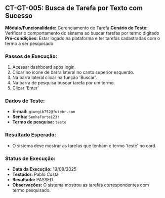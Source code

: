 ## CT-GT-005: Busca de Tarefa por Texto com Sucesso

**Módulo/Funcionalidade:**  Gerenciamento de Tarefa
**Cenário de Teste:** Verificar o comportamento do sistema ao buscar tarefas por termo digitado
**Pré-condições:** Estar logado na plataforma e ter tarefas cadastradas com o termo a ser pesquisado

### Passos de Execução:
1.  Acessar dashboard após login.
2.  Clicar no ícone de barra lateral no canto superior esquerdo.
3.  Na barra lateral clicar na função 'Buscar'.
4.  Na barra de pesquisa buscar tarefa por um termo.
5.  Clicar 'Enter'


### Dados de Teste:
* **E-mail:** `giwegib752@futebr.com`
* **Senha:** `SenhaForte123!`
* **Termo de pesquisa:** `teste`

### Resultado Esperado:
* O sistema deve mostrar as tarefas que tenham o termo 'teste' no card.

### Status de Execução:
* **Data da Execução:** 19/08/2025
* **Testador:** Pablo Costa
* **Resultado:** PASSED
* **Observações:** O sistema mostrou as tarefas correspondentes com termo pesquisado.
